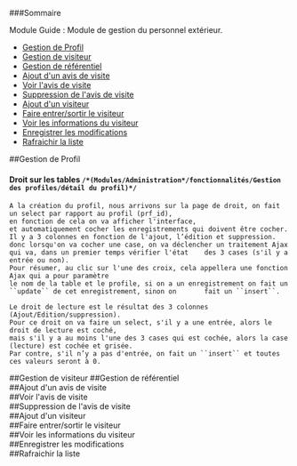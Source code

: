 ###Sommaire

Module Guide  : Module de gestion du personnel extérieur.


* [Gestion de Profil](#"profil")
* [Gestion de visiteur](#visiteur)
* [Gestion de référentiel](#référentiel)
* [Ajout d'un avis de visite](#Ajoutavis)
* [Voir l'avis de visite](#Voirl'avis)
* [Suppression de l'avis de visite](#Suppressionavis)
* [Ajout d'un visiteur](#Ajoutvisiteur)
* [Faire entrer/sortir le visiteur](#entrer/sortir)
* [Voir les informations du visiteur](#informationsvisiteur)
* [Enregistrer les modifications](#Enregistrer)
* [Rafraichir la liste](#Rafraichir)



	

##Gestion de Profil                          <a id="Profil"></a>

#### Droit sur les tables   ``/*(Modules/Administration*/fonctionnalités/Gestion des profiles/détail du profil)*/``
	A la création du profil, nous arrivons sur la page de droit, on fait un select par rapport au profil (prf_id),
	en fonction de cela on va afficher l'interface, 
	et automatiquement cocher les enregistrements qui doivent être cocher. 
	Il y a 3 colonnes en fonction de l'ajout, l’édition et suppression. 
	donc lorsqu'on va cocher une case, on va déclencher un traitement Ajax qui va, dans un premier temps vérifier l'état 	des 3 cases (s'il y a entrée ou non). 
	Pour résumer, au clic sur l'une des croix, cela appellera une fonction Ajax qui a pour paramètre 
	le nom de la table et le profile, si on a un enregistrement on fait un ``update`` de cet enregistrement, sinon on 		fait un ``insert``.

	Le droit de lecture est le résultat des 3 colonnes (Ajout/Edition/suppression).
	Pour ce droit on va faire un select, s'il y a une entrée, alors le droit de lecture est coché, 
	mais s'il y a au moins l'une des 3 cases qui est cochée, alors la case (lecture) est cochée et grisée. 
	Par contre, s'il n’y a pas d'entrée, on fait un ``insert`` et toutes ces valeurs seront à 0.

	
	
	
	
	
	
	
	
##Gestion de visiteur                       <a id="visiteur"></a>
##Gestion de référentiel                  <a id="référentiel"></a> 		
##Ajout d'un avis de visite               <a id="Ajoutavis"></a> 		
##Voir l'avis de visite                       <a id="Voirl'avis"></a>	
##Suppression de l'avis de visite 	<a id="Suppressionavis"></a>		
##Ajout d'un visiteur 			<a id="Ajoutvisiteur"></a> 			
##Faire entrer/sortir le visiteur 	<a id="entrer/sortir"></a> 			
##Voir les informations du visiteur   <a id="informationsvisiteur"></a> 	
##Enregistrer les modifications 	<a id="Enregistrer"></a> 			
##Rafraichir la liste 				<a id="Rafraichir"></a> 
